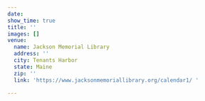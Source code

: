 ```yaml
---
date: 
show_time: true
title: ''
images: []
venue:
  name: Jackson Memorial Library
  address: ''
  city: Tenants Harbor
  state: Maine
  zip: ''
  link: 'https://www.jacksonmemoriallibrary.org/calendar1/ '

---
```

